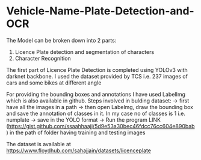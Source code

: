 # Vehicle-Name-Plate-Detection-and-OCR

The Model can be broken down into 2 parts:
1. Licence Plate detection and segmentation of characters
2. Character Recognition

The first part of Licence Plate Detection is completed using YOLOv3 with darknet backbone. I used the dataset provided by TCS i.e. 237 images of cars and some bikes at different angle

For providing the bounding boxes and annotations I have used LabelImg which is also available in github. Steps involved in bulding dataset:
   -> first have all the images in a path
   -> then open Labelmg, draw the bounding box and save the annotation of classes in it. In my case no of classes is 1 i.e. numplate
   -> save in the YOLO format
   -> Run the program LINK (https://gist.github.com/ssaahhaajj/5d9e53a30bec46fdcc76cc604e890bab) in the path of folder having training and testing images

The dataset is available at https://www.floydhub.com/sahajjain/datasets/licenceplate



